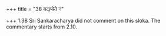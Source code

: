 +++
title = "38 यद्यप्येते न"

+++
1.38 Sri Sankaracharya did not comment on this sloka. The commentary
starts from 2.10.
